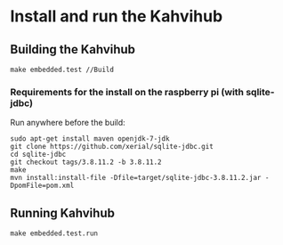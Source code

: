 # Install and run the Kahvihub

Building the Kahvihub
---------------------
```
make embedded.test //Build
```

### Requirements for the install on the raspberry pi (with sqlite-jdbc)
Run anywhere before the build:
```
sudo apt-get install maven openjdk-7-jdk
git clone https://github.com/xerial/sqlite-jdbc.git
cd sqlite-jdbc
git checkout tags/3.8.11.2 -b 3.8.11.2
make
mvn install:install-file -Dfile=target/sqlite-jdbc-3.8.11.2.jar -DpomFile=pom.xml
```

Running Kahvihub
---------------------
```
make embedded.test.run
```

